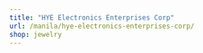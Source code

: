 ```yaml
---
title: "HYE Electronics Enterprises Corp"
url: /manila/hye-electronics-enterprises-corp/
shop: jewelry
---
```

